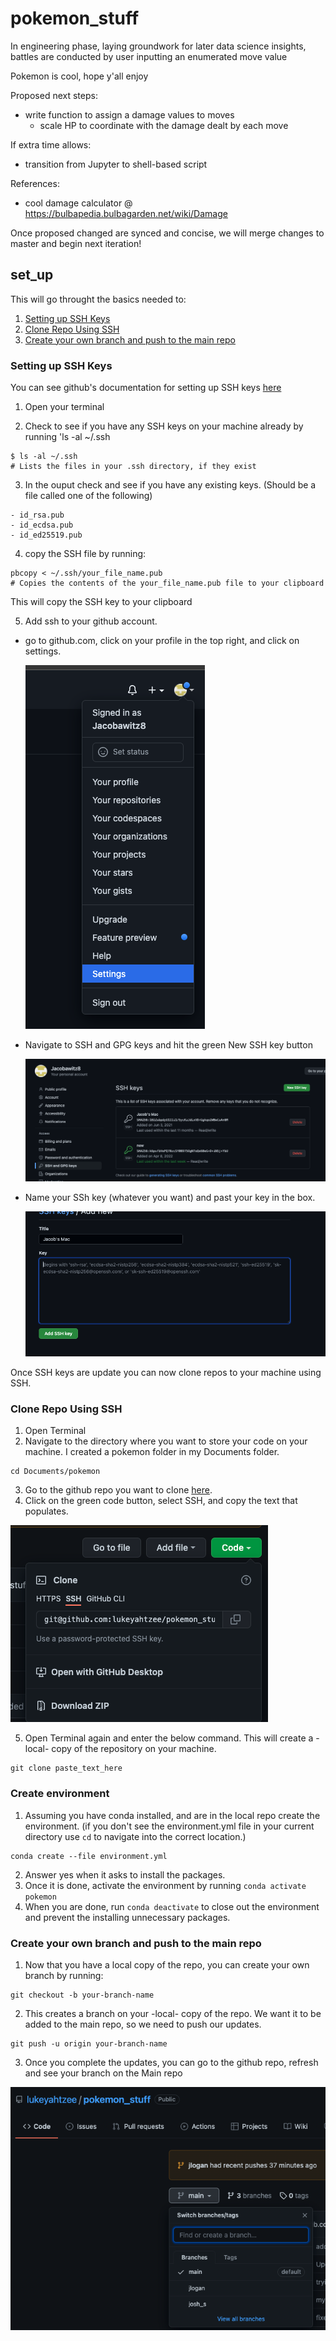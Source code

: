 # pokemon_stuff

In engineering phase, laying groundwork for later data science insights, battles are conducted by user inputting an enumerated move value

Pokemon is cool, hope y'all enjoy

Proposed next steps:

- write function to assign a damage values to moves
  - scale HP to coordinate with the damage dealt by each move

If extra time allows:

- transition from Jupyter to shell-based script

References:

- cool damage calculator @ <https://bulbapedia.bulbagarden.net/wiki/Damage>

Once proposed changed are synced and concise, we will merge changes to master and begin next iteration!

## set_up

This will go throught the basics needed to:

1. [Setting up SSH Keys](https://github.com/lukeyahtzee/pokemon_stuff/tree/main#setting-up-ssh-keys)
2. [Clone Repo Using SSH](https://github.com/lukeyahtzee/pokemon_stuff/tree/main#clone-repo-using-ssh)
3. [Create your own branch and push to the main repo](https://github.com/lukeyahtzee/pokemon_stuff/tree/main#create-your-own-branch-and-push-to-the-main-repo)

### Setting up SSH Keys

You can see github's documentation for setting up SSH keys [here](https://docs.github.com/en/authentication/connecting-to-github-with-ssh)

1. Open your terminal

2. Check to see if you have any SSH keys on your machine already by running 'ls -al ~/.ssh

```
$ ls -al ~/.ssh
# Lists the files in your .ssh directory, if they exist
```

3. In the ouput check and see if you have any existing keys. (Should be a file called one of the following)

```
- id_rsa.pub
- id_ecdsa.pub
- id_ed25519.pub
```

4. copy the SSH file by running:

```
pbcopy < ~/.ssh/your_file_name.pub
# Copies the contents of the your_file_name.pub file to your clipboard
```

This will copy the SSH key to your clipboard

5. Add ssh to your github account.

- go to github.com, click on your profile in the top right, and click on settings.

  ![dropdown to settings](/imgs/settings.png)

- Navigate to SSH and GPG keys and hit the green New SSH key button

  ![nav to  new ssh key button](/imgs/new_ssh_key.png)

- Name your SSh key (whatever you want) and past your key in the box.

  ![nav to add new ssh key](/imgs/add_ssh_keys.png)

Once SSH keys are update you can now clone repos to your machine using SSH.

### Clone Repo Using SSH

1. Open Terminal
2. Navigate to the directory where you want to store your code on your machine.
  I created a pokemon folder in my Documents folder.

  ```
  cd Documents/pokemon
  ```

3. Go to the github repo you want to clone [here](https://github.com/lukeyahtzee/pokemon_stuff).
4. Click on the green code button, select SSH, and copy the text that populates.

  ![copy ssh key from repo](/imgs/clone_via_ssh.png)

5. Open Terminal again and enter the below command.
This will create a -local- copy of the repository on your machine.

```
git clone paste_text_here
```
### Create environment

1. Assuming you have conda installed, and are in the local repo create the environment. (if you don't see the environment.yml file in your current directory use `cd` to navigate into the correct location.)

```
conda create --file environment.yml
```
2. Answer yes when it asks to install the packages. 
3. Once it is done, activate the environment by running `conda activate pokemon`
4. When you are done, run `conda deactivate` to close out the environment and prevent the installing unnecessary packages. 

### Create your own branch and push to the main repo

1. Now that you have a local copy of the repo, you can create your own branch by running:

```
git checkout -b your-branch-name
```

2. This creates a branch on your -local- copy of the repo. We want it to be added to the main repo, so we need to push our updates.

```
git push -u origin your-branch-name
```

3. Once you complete the updates, you can go to the github repo, refresh and see your branch on the Main repo

![see the new branch on the main repo](/imgs//see_new_branch.png)
